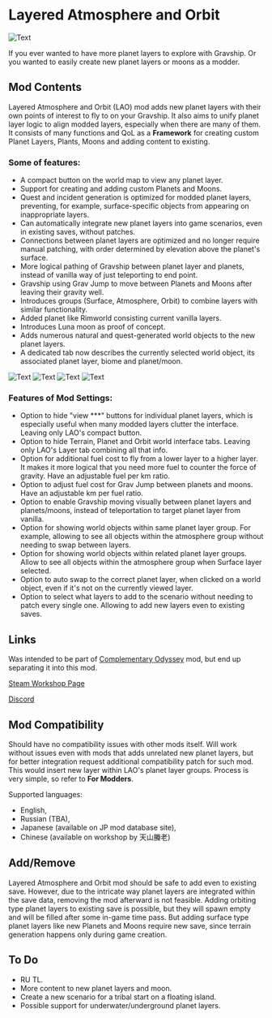 # Layered Atmosphere and Orbit

![Text](/Mod%20Page/Images/Layered%20Atmosphere%20and%20Orbit.png)

If you ever wanted to have more planet layers to explore with Gravship. Or you wanted to easily create new planet layers or moons as a modder.

## Mod Contents

Layered Atmosphere and Orbit (LAO) mod adds new planet layers with their own points of interest to fly to on your Gravship. It also aims to unify planet layer logic to align modded layers, especially when there are many of them. It consists of many functions and QoL as a **Framework** for creating custom Planet Layers, Plants, Moons and adding content to existing.

### Some of features:

* A compact button on the world map to view any planet layer.
* Support for creating and adding custom Planets and Moons.
* Quest and incident generation is optimized for modded planet layers, preventing, for example, surface-specific objects from appearing on inappropriate layers.
* Can automatically integrate new planet layers into game scenarios, even in existing saves, without patches.
* Connections between planet layers are optimized and no longer require manual patching, with order determined by elevation above the planet's surface.
* More logical pathing of Gravship between planet layer and planets, instead of vanilla way of just teleporting to end point.
* Gravship using Grav Jump to move between Planets and Moons after leaving their gravity well.
* Introduces groups (Surface, Atmosphere, Orbit) to combine layers with similar functionality.
* Added planet like Rimworld consisting current vanilla layers.
* Introduces Luna moon as proof of concept.
* Adds numerous natural and quest-generated world objects to the new planet layers.
* A dedicated tab now describes the currently selected world object, its associated planet layer, biome and planet/moon.

![Text](/Mod%20Page/Images/Content/LAODesc1.png)
![Text](/Mod%20Page/Images/Content/LAODesc2.png)
![Text](/Mod%20Page/Images/Content/LAODesc3.png)
![Text](/Mod%20Page/Images/Content/LAODesc4.png)

### Features of Mod Settings:

* Option to hide "view ***" buttons for individual planet layers, which is especially useful when many modded layers clutter the interface. Leaving only LAO's compact button.
* Option to hide Terrain, Planet and Orbit world interface tabs. Leaving only LAO's Layer tab combining all that info.
* Option for additional fuel cost to fly from a lower layer to a higher layer. It makes it more logical that you need more fuel to counter the force of gravity. Have an adjustable fuel per km ratio.
* Option to adjust fuel cost for Grav Jump between planets and moons. Have an adjustable km per fuel ratio.
* Option to enable Gravship moving visually between planet layers and planets/moons, instead of teleportation to target planet layer from vanilla.
* Option for showing world objects within same planet layer group. For example, allowing to see all objects within the atmosphere group without needing to swap between layers.
* Option for showing world objects within related planet layer groups. Allow to see all objects within the atmosphere group when Surface layer selected.
* Option to auto swap to the correct planet layer, when clicked on a world object, even if it's not on the currently viewed layer.
* Option to select what layers to add to the scenario without needing to patch every single one. Allowing to add new layers even to existing saves.

## Links

Was intended to be part of [Complementary Odyssey](https://steamcommunity.com/sharedfiles/filedetails/?id=3546612303) mod, but end up separating it into this mod.

[Steam Workshop Page](https://steamcommunity.com/sharedfiles/filedetails/?id=3546612303)

[Discord](https://discord.gg/tKsBgzzTsG)

## Mod Compatibility

Should have no compatibility issues with other mods itself. Will work without issues even with mods that adds unrelated new planet layers, but for better integration request additional compatibility patch for such mod. This would insert new layer within LAO's planet layer groups. Process is very simple, so refer to **For Modders**.

Supported languages:
* English,
* Russian (TBA),
* Japanese (available on JP mod database site),
* Chinese (available on workshop by 天山螣老)

## Add/Remove

Layered Atmosphere and Orbit mod should be safe to add even to existing save. However, due to the intricate way planet layers are integrated within the save data, removing the mod afterward is not feasible. Adding orbiting type planet layers to existing save is possible, but they will spawn empty and will be filled after some in-game time pass. But adding surface type planet layers like new Planets and Moons require new save, since terrain generation happens only during game creation.

## To Do

- RU TL.
- More content to new planet layers and moon.
- Create a new scenario for a tribal start on a floating island.
- Possible support for underwater/underground planet layers.